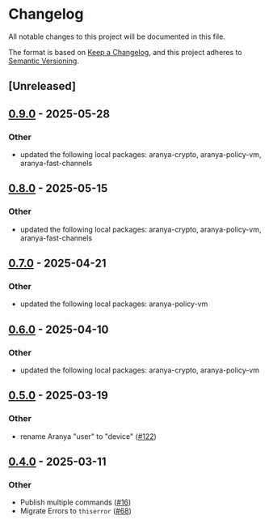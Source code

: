 # Changelog

All notable changes to this project will be documented in this file.

The format is based on [Keep a Changelog](https://keepachangelog.com/en/1.0.0/),
and this project adheres to [Semantic Versioning](https://semver.org/spec/v2.0.0.html).

## [Unreleased]

## [0.9.0](https://github.com/aranya-project/aranya-core/compare/aranya-afc-util-v0.8.0...aranya-afc-util-v0.9.0) - 2025-05-28

### Other

- updated the following local packages: aranya-crypto, aranya-policy-vm, aranya-fast-channels

## [0.8.0](https://github.com/aranya-project/aranya-core/compare/aranya-afc-util-v0.7.0...aranya-afc-util-v0.8.0) - 2025-05-15

### Other

- updated the following local packages: aranya-crypto, aranya-policy-vm, aranya-fast-channels

## [0.7.0](https://github.com/aranya-project/aranya-core/compare/aranya-afc-util-v0.6.0...aranya-afc-util-v0.7.0) - 2025-04-21

### Other

- updated the following local packages: aranya-policy-vm

## [0.6.0](https://github.com/aranya-project/aranya-core/compare/aranya-afc-util-v0.5.0...aranya-afc-util-v0.6.0) - 2025-04-10

### Other

- updated the following local packages: aranya-crypto, aranya-policy-vm

## [0.5.0](https://github.com/aranya-project/aranya-core/compare/aranya-afc-util-v0.4.0...aranya-afc-util-v0.5.0) - 2025-03-19

### Other

- rename Aranya "user" to "device" ([#122](https://github.com/aranya-project/aranya-core/pull/122))

## [0.4.0](https://github.com/aranya-project/aranya-core/compare/aranya-afc-util-v0.3.0...aranya-afc-util-v0.4.0) - 2025-03-11

### Other

- Publish multiple commands ([#16](https://github.com/aranya-project/aranya-core/pull/16))
- Migrate Errors to `thiserror` ([#68](https://github.com/aranya-project/aranya-core/pull/68))
